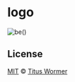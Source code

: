 # logo

![be()][banner]

## License

[MIT][] © [Titus Wormer][author]

[banner]: https://cdn.jsdelivr.net/gh/cmda-be/logo/banner.svg

[mit]: LICENSE

[author]: http://wooorm.com
